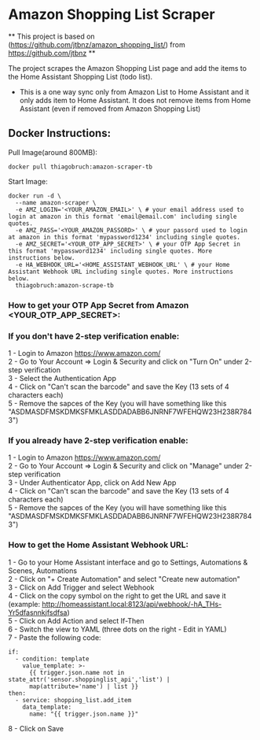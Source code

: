 # Amazon Shopping List Scraper
** This project is based on (https://github.com/jtbnz/amazon_shopping_list/) from https://github.com/jtbnz **

The project scrapes the Amazon Shopping List page and add the items to the Home Assistant Shopping List (todo list).
* This is a one way sync only from Amazon List to Home Assistant and it only adds item to Home Assistant. It does not remove items from Home Assistant (even if removed from Amazon Shopping List)


## Docker Instructions:
Pull Image(around 800MB):
```
docker pull thiagobruch:amazon-scraper-tb
```
Start Image:
```
docker run -d \
  --name amazon-scraper \
  -e AMZ_LOGIN='<YOUR_AMAZON_EMAIL>' \ # your email address used to login at amazon in this format 'email@email.com' including single quotes.
  -e AMZ_PASS='<YOUR_AMAZON_PASSORD>' \ # your passord used to login at amazon in this format 'mypassword1234' including single quotes.
  -e AMZ_SECRET='<YOUR_OTP_APP_SECRET>' \ # your OTP App Secret in this format 'mypassword1234' including single quotes. More instructions below.
  -e HA_WEBHOOK_URL='<HOME_ASSISTANT_WEBHOOK_URL' \ # your Home Assistant Webhook URL including single quotes. More instructions below.
  thiagobruch:amazon-scrape-tb
```
### How to get your OTP App Secret from Amazon <YOUR_OTP_APP_SECRET>:<BR>
### If you don't have 2-step verification enable:<BR>
1 - Login to Amazon https://www.amazon.com/<BR>
2 - Go to Your Account => Login & Security and click on "Turn On" under 2-step verification<BR>
3 - Select the Authentication App<BR>
4 - Click on "Can't scan the barcode" and save the Key (13 sets of 4 characters each)<BR>
5 - Remove the sapces of the Key (you will have something like this "ASDMASDFMSKDMKSFMKLASDDADABB6JNRNF7WFEHQW23H238R7843")<BR>

### If you already have 2-step verification enable:<BR>
1 - Login to Amazon https://www.amazon.com/<BR>
2 - Go to Your Account => Login & Security and click on "Manage" under 2-step verification<BR>
3 - Under Authenticator App, click on Add New App<BR>
4 - Click on "Can't scan the barcode" and save the Key (13 sets of 4 characters each)<BR>
5 - Remove the sapces of the Key (you will have something like this "ASDMASDFMSKDMKSFMKLASDDADABB6JNRNF7WFEHQW23H238R7843")<BR>

### How to get the Home Assistant Webhook URL:<BR>
1 - Go to your Home Assistant interface and go to Settings, Automations & Scenes, Automations<BR>
2 - Click on "+ Create Automation" and select "Create new automation"<BR>
3 - Click on Add Trigger and select Webhook<BR>
4 - Click on the copy symbol on the right to get the URL and save it (example: http://homeassistant.local:8123/api/webhook/-hA_THs-Yr5dfasnnkjfsdfsa)<BR>
5 - Click on Add Action and select If-Then<BR>
6 - Switch the view to YAML (three dots on the right - Edit in YAML)<BR>
7 - Paste the following code:<BR>
```
if:
  - condition: template
    value_template: >-
      {{ trigger.json.name not in state_attr('sensor.shoppinglist_api','list') |
      map(attribute='name') | list }}
then:
  - service: shopping_list.add_item
    data_template:
      name: "{{ trigger.json.name }}"
```
8 - Click on Save

